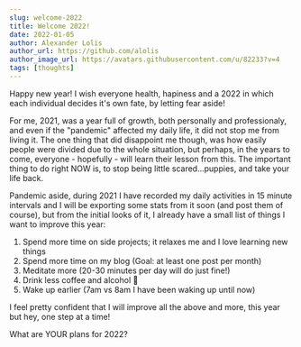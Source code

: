 ```yaml
---
slug: welcome-2022
title: Welcome 2022!
date: 2022-01-05
author: Alexander Lolis
author_url: https://github.com/alolis
author_image_url: https://avatars.githubusercontent.com/u/82233?v=4
tags: [thoughts]
---
```


Happy new year! I wish everyone health, hapiness and a 2022 in which each individual decides it's own fate, by letting fear aside!

For me, 2021, was a year full of growth, both personally and professionaly, and even if the "pandemic" affected my daily life, it did not stop me from living it. The one thing that did disappoint me though, was how easily people were divided due to the whole situation, but perhaps, in the years to come, everyone - hopefully - will learn their lesson from this. The important thing to do right NOW is, to stop being little scared...puppies, and take your life back.

Pandemic aside, during 2021 I have recorded my daily activities in 15 minute intervals and I will be exporting some stats from it soon (and post them of course), but from the initial looks of it, I already have a small list of things I want to improve this year:

1. Spend more time on side projects; it relaxes me and I love learning new things
2. Spend more time on my blog (Goal: at least one post per month)
3. Meditate more (20-30 minutes per day will do just fine!)
4. Drink less coffee and alcohol 😬
5. Wake up earlier (7am vs 8am I have been waking up until now)

I feel pretty confident that I will improve all the above and more, this year but hey, one step at a time!

What are YOUR plans for 2022?